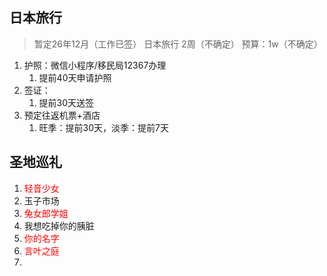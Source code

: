 ## 日本旅行
> 暂定26年12月（工作已签） 日本旅行 2周（不确定）
> 预算：1w（不确定）

1. 护照：微信小程序/移民局12367办理
	1. 提前40天申请护照
2. 签证：
	1. 提前30天送签
3. 预定往返机票+酒店
	1. 旺季：提前30天，淡季：提前7天



## 圣地巡礼

1. <font color="#ff0000">轻音少女</font>
2. 玉子市场
3. <font color="#ff0000">兔女郎学姐</font>
4. 我想吃掉你的胰脏
5. <font color="#ff0000">你的名字</font>
6. <font color="#ff0000">言叶之庭</font>
7. 
